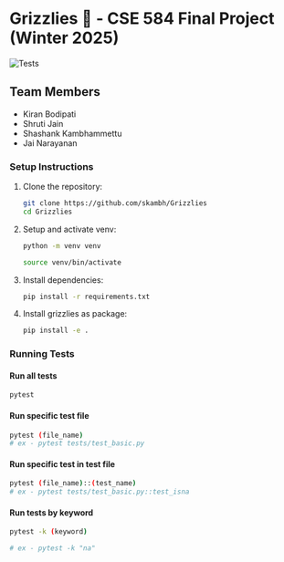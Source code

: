 # Grizzlies 🐻 - CSE 584 Final Project (Winter 2025)

![Tests](https://github.com/skambh/Grizzlies/actions/workflows/run_tests.yml/badge.svg)


## Team Members

- Kiran Bodipati
- Shruti Jain
- Shashank Kambhammettu
- Jai Narayanan

### Setup Instructions

1. Clone the repository:

   ```bash
   git clone https://github.com/skambh/Grizzlies
   cd Grizzlies
   ```

2. Setup and activate venv:

   ```bash
   python -m venv venv

   source venv/bin/activate
   ```

3. Install dependencies:

   ```bash
   pip install -r requirements.txt
   ```

4. Install grizzlies as package:

   ```bash
   pip install -e .
   ```

### Running Tests

#### Run all tests

```bash
pytest
```

#### Run specific test file

```bash
pytest (file_name)
# ex - pytest tests/test_basic.py
```

#### Run specific test in test file

```bash
pytest (file_name)::(test_name)
# ex - pytest tests/test_basic.py::test_isna
```

#### Run tests by keyword

```bash
pytest -k (keyword)

# ex - pytest -k "na"
```
